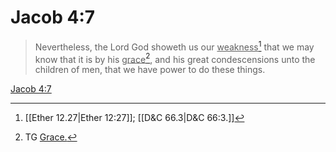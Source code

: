 # Jacob 4:7

> Nevertheless, the Lord God showeth us our <u>weakness</u>[^a] that we may know that it is by his <u>grace</u>[^b], and his great condescensions unto the children of men, that we have power to do these things.

[Jacob 4:7](https://www.churchofjesuschrist.org/study/scriptures/bofm/jacob/4?lang=eng&id=p7#p7)


[^a]: [[Ether 12.27|Ether 12:27]]; [[D&C 66.3|D&C 66:3.]]
[^b]: TG [Grace.](https://www.churchofjesuschrist.org/study/scriptures/tg/grace?lang=eng)

